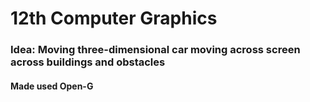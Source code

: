 # 12th Computer Graphics
 
### Idea: Moving three-dimensional car moving across screen across buildings and obstacles
#### Made used Open-G